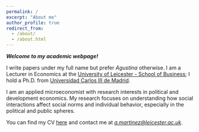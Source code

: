 ```yaml
---
permalink: /
excerpt: "About me"
author_profile: true
redirect_from: 
  - /about/
  - /about.html
---
```



***Welcome to my academic webpage!***

I write papers under my full name but prefer *Agustina* otherwise. I am a Lecturer in Economics at the [University of Leicester - School of Business](https://le.ac.uk/school-of-business); I hold a Ph.D. from [Universidad Carlos III de Madrid](http://economics.uc3m.es/).

I am an applied microeconomist with research interests in political and development economics. My research focuses on understanding how social interactions affect social norms and individual behavior, especially in the political and public spheres. 

You can find my CV [here](https://alejandraagustinamartinez.github.io/files/martinez_cv.pdf) and contact me at 
*<a href="mailto:a.martinez@leicester.ac.uk
">a.martinez@leicester.ac.uk</a>*.





